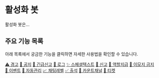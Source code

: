 # 활성화 봇

활성화 봇은...

## 주요 기능 목록

아래 목록에서 궁금한 기능을 클릭하면 자세한 사용법을 확인할 수 있습니다.

<p>
  <a href="./features/경고.md" class="custom-button">⚠️ 경고</a>
  <a href="./features/공지.md" class="custom-button">📢 공지</a>
  <a href="./features/긴급신고.md" class="custom-button">🚨 긴급신고</a>
  <a href="./features/로그.md" class="custom-button">📜 로그</a>
  <a href="./features/스페셜텍스트.md" class="custom-button">✨ 스페셜텍스트</a>
  <a href="./features/신고.md" class="custom-button">🚩 신고</a>
  <a href="./features/역할지급.md" class="custom-button">🏅 역할지급</a>
  <a href="./features/이모지-금지.md" class="custom-button">🚫 이모지 금지</a>
  <a href="./features/이벤트.md" class="custom-button">🎉 이벤트</a>
  <a href="./features/자동관리.md" class="custom-button">🤖 자동관리</a>
  <a href="./features/채팅레벨.md" class="custom-button">📈 채팅레벨</a>
  <a href="./features/출석.md" class="custom-button">✅ 출석</a>
  <a href="./features/카운트채널.md" class="custom-button">🔢 카운트채널</a>
  <a href="./features/티켓.md" class="custom-button">🎫 티켓</a>
</p>
